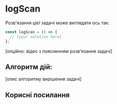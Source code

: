 # logScan

Розв'язання цієї задачі може виглядати ось так:

```js
const logScan = () => {
  // [your solution here]
};
```

[опційно: відео з поясненням розв'язання задачі]

## Алгоритм дій:

[опис алгоритму вирішення задачі]

## Корисні посилання